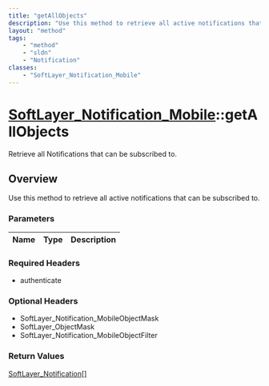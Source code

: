 ```yaml
---
title: "getAllObjects"
description: "Use this method to retrieve all active notifications that can be subscribed to."
layout: "method"
tags:
    - "method"
    - "sldn"
    - "Notification"
classes:
    - "SoftLayer_Notification_Mobile"
---
```

# [SoftLayer_Notification_Mobile](/reference/services/SoftLayer_Notification_Mobile)::getAllObjects

Retrieve all Notifications that can be subscribed to.


## Overview 
Use this method to retrieve all active notifications that can be subscribed to. 

### Parameters 
|Name | Type | Description |
| --- | --- | --- |


### Required Headers
* authenticate

### Optional Headers
* SoftLayer_Notification_MobileObjectMask
* SoftLayer_ObjectMask
* SoftLayer_Notification_MobileObjectFilter

### Return Values
<a href='/reference/datatypes/SoftLayer_Notification'>SoftLayer_Notification[] </a>

